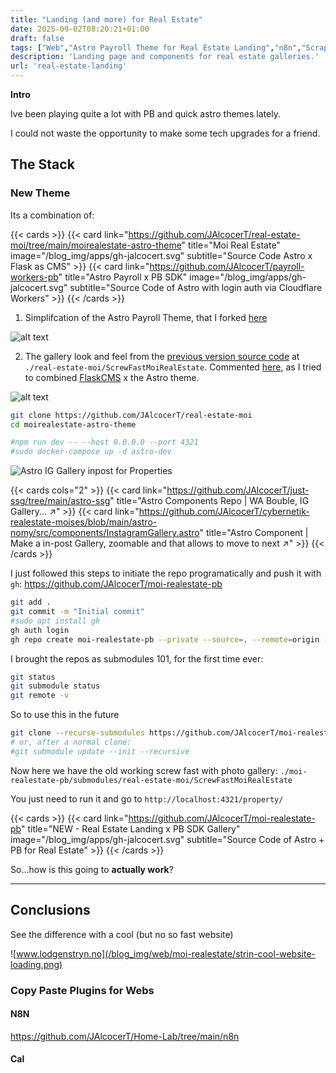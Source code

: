 ```yaml
---
title: "Landing (and more) for Real Estate"
date: 2025-09-02T08:20:21+01:00
draft: false
tags: ["Web","Astro Payroll Theme for Real Estate Landing","n8n","Scrapping"]
description: 'Landing page and components for real estate galleries.'
url: 'real-estate-landing'
---
```



**Intro** 

Ive been playing quite a lot with PB and quick astro themes lately.

I could not waste the opportunity to make some tech upgrades for a friend.




## The Stack

### New Theme

Its a combination of:


{{< cards >}}
  {{< card link="https://github.com/JAlcocerT/real-estate-moi/tree/main/moirealestate-astro-theme" title="Moi Real Estate" image="/blog_img/apps/gh-jalcocert.svg" subtitle="Source Code Astro x Flask as CMS" >}}
  {{< card link="https://github.com/JAlcocerT/payroll-workers-pb" title="Astro Payroll x PB SDK" image="/blog_img/apps/gh-jalcocert.svg" subtitle="Source Code of Astro with login auth via Cloudflare Workers" >}}
{{< /cards >}}


1. Simplifcation of the Astro Payroll Theme, that I forked [here](https://github.com/JAlcocerT/payroll-workers-pb)

![alt text](/blog_img/web/success3-realestate/astro-pb/property-gallery-screwfast.png)

2. The gallery look and feel from the [previous version source code](https://github.com/JAlcocerT/real-estate-moi/tree/main/moirealestate-astro-theme) at `./real-estate-moi/ScrewFastMoiRealEstate`. Commented [here](https://jalcocert.github.io/JAlcocerT/making-flask-cms-for-ssg/#real-estate), as I tried to combined [FlaskCMS](https://github.com/JAlcocerT/real-estate-moi/tree/main/moirealestate-flaskcms) x the Astro theme.


![alt text](/blog_img/web/success3-realestate/astro-pb/property-gallery-screwfast.png)

```sh
git clone https://github.com/JAlcocerT/real-estate-moi
cd moirealestate-astro-theme

#npm run dev -- --host 0.0.0.0 --port 4321
#sudo docker-compose up -d astro-dev
```

![Astro IG Gallery inpost for Properties](/blog_img/web/moi-realestate/ig-gallery.png)

{{< cards cols="2" >}}
  {{< card link="https://github.com/JAlcocerT/just-ssg/tree/main/astro-ssg" title="Astro Components Repo | WA Bouble, IG Gallery... ↗" >}}
  {{< card link="https://github.com/JAlcocerT/cybernetik-realestate-moises/blob/main/astro-nomy/src/components/InstagramGallery.astro" title="Astro Component | Make a in-post Gallery, zoomable and that allows to move to next  ↗" >}}
{{< /cards >}}

I just followed this steps to initiate the repo programatically and push it with `gh`: <https://github.com/JAlcocerT/moi-realestate-pb>

```sh
git add .
git commit -m "Initial commit"
#sudo apt install gh
gh auth login
gh repo create moi-realestate-pb --private --source=. --remote=origin --push
```

I brought the repos as submodules 101, for the first time ever:

```sh
git status
git submodule status
git remote -v
```

So to use this in the future

```sh
git clone --recurse-submodules https://github.com/JAlcocerT/moi-realestate-pb.git
# or, after a normal clone:
#git submodule update --init --recursive
```

Now here we have the old working screw fast with photo gallery: `./moi-realestate-pb/submodules/real-estate-moi/ScrewFastMoiRealEstate`

You just need to run it and go to `http://localhost:4321/property/`

{{< cards >}}
  {{< card link="https://github.com/JAlcocerT/moi-realestate-pb" title="NEW - Real Estate Landing x PB SDK Gallery" image="/blog_img/apps/gh-jalcocert.svg" subtitle="Source Code of Astro + PB for Real Estate" >}}
{{< /cards >}}

So...how is this going to **actually work**?



---

## Conclusions

See the difference with a cool (but no so fast website)

![www.lodgenstryn.no](/blog_img/web/moi-realestate/strin-cool-website-loading.png)

### Copy Paste Plugins for Webs

#### N8N

https://github.com/JAlcocerT/Home-Lab/tree/main/n8n

#### Cal


